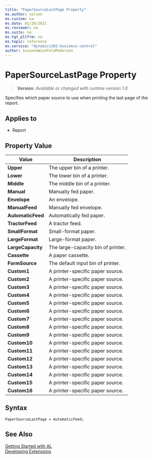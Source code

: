 ```yaml
---
title: "PaperSourceLastPage Property"
ms.author: solsen
ms.custom: na
ms.date: 01/26/2021
ms.reviewer: na
ms.suite: na
ms.tgt_pltfrm: na
ms.topic: reference
ms.service: "dynamics365-business-central"
author: SusanneWindfeldPedersen
---
```

[//]: # (START>DO_NOT_EDIT)
[//]: # (IMPORTANT:Do not edit any of the content between here and the END>DO_NOT_EDIT.)
[//]: # (Any modifications should be made in the .xml files in the ModernDev repo.)
# PaperSourceLastPage Property
> **Version**: _Available or changed with runtime version 1.0._

Specifies which paper source to use when printing the last page of the report.

## Applies to
-   Report

## Property Value

|Value|Description|
|-----------|---------------------------------------|
|**Upper**|The upper bin of a printer.|
|**Lower**|The lower bin of a printer.|
|**Middle**|The middle bin of a printer.|
|**Manual**|Manually fed paper.|
|**Envelope**|An envelope.|
|**ManualFeed**|Manually fed envelope.|
|**AutomaticFeed**|Automatically fed paper.|
|**TractorFeed**|A tractor feed.|
|**SmallFormat**|Small-format paper.|
|**LargeFormat**|Large-format paper.|
|**LargeCapacity**|The large-capacity bin of printer.|
|**Cassette**|A paper cassette.|
|**FormSource**|The default input bin of printer.|
|**Custom1**|A printer-specific paper source.|
|**Custom2**|A printer-specific paper source.|
|**Custom3**|A printer-specific paper source.|
|**Custom4**|A printer-specific paper source.|
|**Custom5**|A printer-specific paper source.|
|**Custom6**|A printer-specific paper source.|
|**Custom7**|A printer-specific paper source.|
|**Custom8**|A printer-specific paper source.|
|**Custom9**|A printer-specific paper source.|
|**Custom10**|A printer-specific paper source.|
|**Custom11**|A printer-specific paper source.|
|**Custom12**|A printer-specific paper source.|
|**Custom13**|A printer-specific paper source.|
|**Custom14**|A printer-specific paper source.|
|**Custom15**|A printer-specific paper source.|
|**Custom16**|A printer-specific paper source.|

[//]: # (IMPORTANT: END>DO_NOT_EDIT)


## Syntax

```AL
PaperSourceLastPage = AutomaticFeed;
```

## See Also  
[Getting Started with AL](../devenv-get-started.md)  
[Developing Extensions](../devenv-dev-overview.md)  
